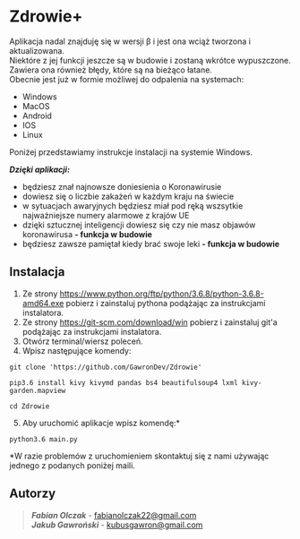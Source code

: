 Zdrowie+
============
Aplikacja nadal znajduję się w wersji β i jest ona wciąż tworzona i  aktualizowana.  
Niektóre z jej funkcji jeszcze są w budowie i zostaną wkrótce wypuszczone.  
Zawiera ona również błędy, które są na bieżąco łatane.  
Obecnie jest już w formie możliwej do odpalenia na systemach:  
  * Windows
  * MacOS
  * Android
  * IOS
  * Linux
 
Poniżej przedstawiamy instrukcje instalacji na systemie Windows.  

***Dzięki aplikacji:***
  * będziesz znał najnowsze doniesienia o Koronawirusie
  * dowiesz się o liczbie zakażeń w każdym kraju na świecie
  * w sytuacjach awaryjnych będziesz miał pod ręką wszsytkie najważniejsze numery alarmowe z krajów UE
  * dzięki sztucznej inteligencji dowiesz się czy nie masz objawów koronawirusa **- funkcja w budowie**
  * będziesz zawsze pamiętał kiedy brać swoje leki **- funkcja w budowie**

Instalacja
----------

1. Ze strony https://www.python.org/ftp/python/3.6.8/python-3.6.8-amd64.exe pobierz i zainstaluj pythona podążając za instrukcjami instalatora.
2. Ze strony https://git-scm.com/download/win pobierz i zainstaluj git'a podążając za instrukcjami instalatora.
3. Otwórz terminal/wiersz poleceń.
4. Wpisz następujące komendy:
~~~
git clone 'https://github.com/GawronDev/Zdrowie'
~~~
~~~
pip3.6 install kivy kivymd pandas bs4 beautifulsoup4 lxml kivy-garden.mapview
~~~
~~~
cd Zdrowie
~~~
5. Aby uruchomić aplikacje wpisz komendę:*
~~~
python3.6 main.py
~~~
*W razie problemów z uruchomieniem skontaktuj się z nami używając jednego z podanych poniżej maili.

Autorzy
------------

>***Fabian Olczak*** - fabianolczak22@gmail.com  
>***Jakub Gawroński*** - kubusgawron@gmail.com  

